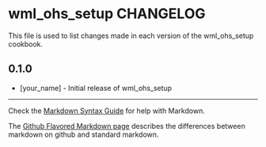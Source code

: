 # wml_ohs_setup CHANGELOG

This file is used to list changes made in each version of the wml_ohs_setup cookbook.

## 0.1.0
- [your_name] - Initial release of wml_ohs_setup

- - -
Check the [Markdown Syntax Guide](http://daringfireball.net/projects/markdown/syntax) for help with Markdown.

The [Github Flavored Markdown page](http://github.github.com/github-flavored-markdown/) describes the differences between markdown on github and standard markdown.
